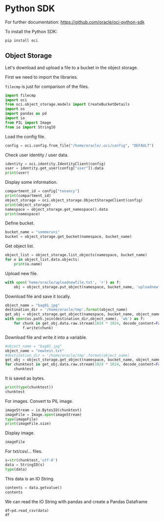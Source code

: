 # Python SDK

For further documentation: https://github.com/oracle/oci-python-sdk 

To install the Python SDK:

```sh
pip install oci
```

## Object Storage

Let's download and upload a file to a bucket in the object storage. 

First we need to import the libraries. 

`filecmp` is just for comparison of the files. 

```python
import filecmp
import oci
from oci.object_storage.models import CreateBucketDetails
import os
import pandas as pd
import io
from PIL import Image
from io import StringIO
```

Load the config file.

```python
config = oci.config.from_file("/home/oracle/.oci/config", "DEFAULT")
```

Check user identity / user data.

```python
identity = oci.identity.IdentityClient(config)
user = identity.get_user(config["user"]).data
print(user)
```

Display some information.

```python
compartment_id = config["tenancy"]
print(compartment_id)
object_storage = oci.object_storage.ObjectStorageClient(config)
print(object_storage)
namespace = object_storage.get_namespace().data
print(namespace)
```

Define bucket.  

```python
bucket_name = "sommeruni"
bucket = object_storage.get_bucket(namespace, bucket_name)
```

Get object list. 

```python
object_list = object_storage.list_objects(namespace, bucket_name)
for o in object_list.data.objects:
    print(o.name)
```

Upload new file.

```python
with open('home/oracle/uploadnewfile.txt', 'r') as f:
    obj = object_storage.put_object(namespace, bucket_name, 'uploadnewfile.txt', f)
```

Download file and save it locally.

```python
object_name = "bag01.jpg"
destination_dir = '/home/oracle/tmp'.format(object_name) 
get_obj = object_storage.get_object(namespace, bucket_name, object_name)
with open(os.path.join(destination_dir,object_name), 'wb') as f:
    for chunk in get_obj.data.raw.stream(1024 * 1024, decode_content=False):
        f.write(chunk)
```

Download file and write it into a variable.

```python
#object_name = "bag01.jpg"
object_name = "newtest.txt"
#destination_dir = '/home/oracle/tmp'.format(object_name) 
get_obj = object_storage.get_object(namespace, bucket_name, object_name)
for chunktest in get_obj.data.raw.stream(1024 * 1024, decode_content=False):
    chunktest
```

It is saved as bytes.

```python
print(type(chunktest))
chunktest
```

For images. Convert to PIL image.

```python
imageStream = io.BytesIO(chunktest)
imageFile = Image.open(imageStream)
type(imageFile)
print(imageFile.size)
```

Display image.

```python
imageFile
```

For txt/csv/... files. 

```python
s=str(chunktest,'utf-8')
data = StringIO(s)
type(data)
```

This data is an IO String.

```python
contents = data.getvalue()
contents
```

We can read the IO String with pandas and create a Pandas Dataframe

```python
df=pd.read_csv(data)
df
```

